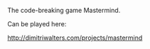 The code-breaking game Mastermind.

Can be played here:

http://dimitriwalters.com/projects/mastermind
